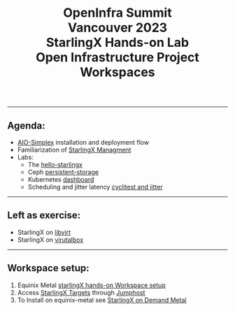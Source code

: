 # <p style="text-align: center;">OpenInfra Summit<br/>Vancouver  2023<br/>StarlingX Hands-on Lab<br/>Open Infrastructure Project Workspaces<br/><br/></p>

---
Agenda:
---

- [AIO-Simplex](AIO-SX-On-Equinix/README.md) installation and deployment flow
- Familiarization of [StarlingX Managment](AIO-SX-On-Equinix/Familiarization-of-StarlingX-Management.md)
- Labs:
	- The [hello-starlingx](AIO-SX-On-Equinix/app-hello-starlingx.md)
	- Ceph [persistent-storage](AIO-SX-On-Equinix/app-hello-persistent-starlingx.md)
	- Kubernetes [dashboard](AIO-SX-On-Equinix/app-kubernetes-dashboard.md)
	- Scheduling and jitter latency [cyclitest and jitter](AIO-SX-On-Equinix/app-cyclitest.md)

---
Left as exercise:
---
- StarlingX on [libvirt](libvirt/README.md) 
- StarlingX on [virutalbox](virtualbox/reademe.md)
---
Workspace setup:
---
1) Equinix Metal [starlingX hands-on Workspace setup](equinix-metal-setup/using_equinix_metal.md)
2) Access [StarlingX Targets](jumphost-setup/jumphost-targets.md) through [Jumphost](jumphost-setup/jump-host.md)
4) To Install on equinix-metal see [StarlingX on Demand Metal](equinix-metal-setup/EquinixStarlingX.md)
